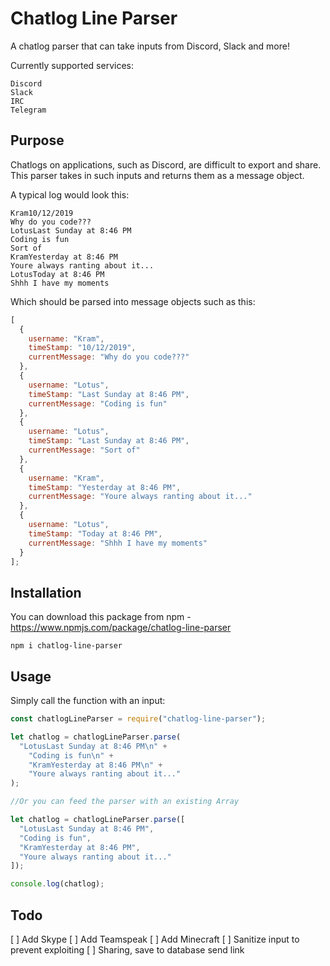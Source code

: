 # Chatlog Line Parser

A chatlog parser that can take inputs from Discord, Slack and more!

Currently supported services:

```
Discord
Slack
IRC
Telegram
```

## Purpose

Chatlogs on applications, such as Discord, are difficult to export and share. This parser takes in such inputs and returns them as a message object.

A typical log would look this:

```
Kram10/12/2019
Why do you code???
LotusLast Sunday at 8:46 PM
Coding is fun
Sort of
KramYesterday at 8:46 PM
Youre always ranting about it...
LotusToday at 8:46 PM
Shhh I have my moments
```

Which should be parsed into message objects such as this:

```javascript
[
  {
    username: "Kram",
    timeStamp: "10/12/2019",
    currentMessage: "Why do you code???"
  },
  {
    username: "Lotus",
    timeStamp: "Last Sunday at 8:46 PM",
    currentMessage: "Coding is fun"
  },
  {
    username: "Lotus",
    timeStamp: "Last Sunday at 8:46 PM",
    currentMessage: "Sort of"
  },
  {
    username: "Kram",
    timeStamp: "Yesterday at 8:46 PM",
    currentMessage: "Youre always ranting about it..."
  },
  {
    username: "Lotus",
    timeStamp: "Today at 8:46 PM",
    currentMessage: "Shhh I have my moments"
  }
];
```

## Installation

You can download this package from npm - https://www.npmjs.com/package/chatlog-line-parser

```
npm i chatlog-line-parser
```

## Usage

Simply call the function with an input:

```javascript
const chatlogLineParser = require("chatlog-line-parser");

let chatlog = chatlogLineParser.parse(
  "LotusLast Sunday at 8:46 PM\n" +
    "Coding is fun\n" +
    "KramYesterday at 8:46 PM\n" +
    "Youre always ranting about it..."
);

//Or you can feed the parser with an existing Array

let chatlog = chatlogLineParser.parse([
  "LotusLast Sunday at 8:46 PM",
  "Coding is fun",
  "KramYesterday at 8:46 PM",
  "Youre always ranting about it..."
]);

console.log(chatlog);
```

## Todo
[ ] Add Skype
[ ] Add Teamspeak
[ ] Add Minecraft 
[ ] Sanitize input to prevent exploiting
[ ] Sharing, save to database send link